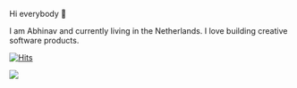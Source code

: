 Hi everybody 👋

I am Abhinav and currently living in the Netherlands. I love building creative software products.

[![Hits](https://hits.seeyoufarm.com/api/count/incr/badge.svg?url=https%3A%2F%2Fgithub.com%2Fsinhadotabhinav%2Fsinhadotabhinav&count_bg=%2300B26C&title_bg=%23A8A8A8&icon=&icon_color=%23E7E7E7&title=visits&edge_flat=false)](https://hits.seeyoufarm.com)

<a href="https://komarev.com/ghpvc/?username=sinhadotabhinav&color=23a8a8&style=plastic&label=visits">
    <img src="https://komarev.com/ghpvc/?username=sinhadotabhinav&color=23a8a8&style=plastic&label=visits">
</a>

